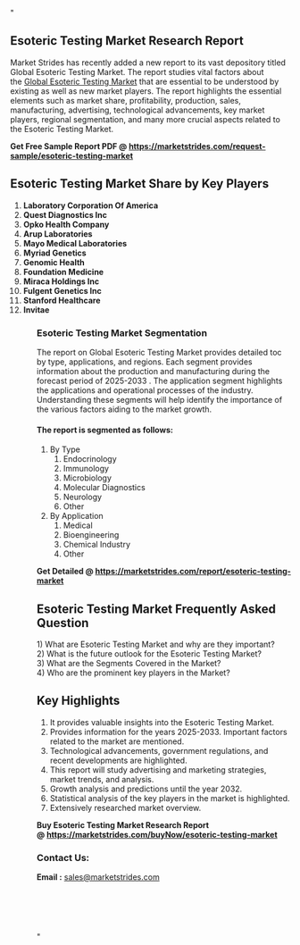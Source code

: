 "<h2>Esoteric Testing Market Research Report</h2>
<p>Market Strides has recently added a new report to its vast depository titled Global Esoteric Testing Market. The report studies vital factors about the&nbsp;<a href=https://marketstrides.com/report/esoteric-testing-market>Global Esoteric Testing Market</a>&nbsp;that are essential to be understood by existing as well as new market players. The report highlights the essential elements such as market share, profitability, production, sales, manufacturing, advertising, technological advancements, key market players, regional segmentation, and many more crucial aspects related to the Esoteric Testing Market.</p>
<p><strong>Get Free Sample Report PDF @&nbsp;<a href=https://marketstrides.com/request-sample/esoteric-testing-market>https://marketstrides.com/request-sample/esoteric-testing-market</a></strong></p>
<h2><strong>Esoteric Testing Market Share by Key Players</strong></h2>
<p><strong><ol><li>
Laboratory Corporation Of America</li><li>Quest Diagnostics Inc</li><li>Opko Health Company</li><li>Arup Laboratories</li><li>Mayo Medical Laboratories</li><li>Myriad Genetics</li><li>Genomic Health</li><li>Foundation Medicine</li><li>Miraca Holdings Inc</li><li>Fulgent Genetics Inc</li><li>Stanford Healthcare</li><li>Invitae


</li><ol></strong></p>
<h3><strong>Esoteric Testing Market Segmentation</strong></h3>
<p>The report on Global Esoteric Testing Market provides detailed toc by type, applications, and regions. Each segment provides information about the production and manufacturing during the forecast period of 2025-2033
. The application segment highlights the applications and operational processes of the industry. Understanding these segments will help identify the importance of the various factors aiding to the market growth.</p>
<h4>The report is segmented as follows:</h4>
<p><ol><li>By Type<ol><li>Endocrinology</li><li>Immunology</li><li>Microbiology</li><li>Molecular Diagnostics</li><li>Neurology</li><li>Other</li></ol></li><li>By Application<ol><li>Medical</li><li>Bioengineering</li><li>Chemical Industry</li><li>Other</li></ol></li></ol></p>
<p><strong>Get Detailed @&nbsp;<a href=https://marketstrides.com/report/esoteric-testing-market>https://marketstrides.com/report/esoteric-testing-market</a></strong></p>
<h2 class=""clr-white mb-3""><strong>Esoteric Testing Market Frequently Asked Question</strong></h2>
<div class=""card-header"">1) What are&nbsp;Esoteric Testing Market and why are they important?
<div class=""card"">
<div class=""card-header"">2) What is the future outlook for the Esoteric Testing Market?</div>
</div>
</div>
<div class=""card-header"">3) What are the Segments Covered in the Market?</div>
<div class=""card-header"">4) Who are the prominent key players in the Market?</div>
<h2><strong>Key Highlights</strong></h2>
<div class=""card-header"">
<ol>
<li>It provides valuable insights into the Esoteric Testing Market.</li>
<li>Provides information for the years 2025-2033. Important factors related to the market are mentioned.</li>
<li>Technological advancements, government regulations, and recent developments are highlighted.</li>
<li>This report will study advertising and marketing strategies, market trends, and analysis.</li>
<li>Growth analysis and predictions until the year 2032.</li>
<li>Statistical analysis of the key players in the market is highlighted.</li>
<li>Extensively researched market overview.</li>
</ol>
<p><strong>Buy Esoteric Testing Market Research Report @&nbsp;<a href=https://marketstrides.com/buyNow/esoteric-testing-market>https://marketstrides.com/buyNow/esoteric-testing-market</a></strong></p>
<h3>Contact Us:</h3>
<p><strong>Email :</strong> <a href=mailto:sales@marketstrides.com>sales@marketstrides.com</a></p>
</div>
<p>&nbsp;</p>
<h3>&nbsp;</h3>"
